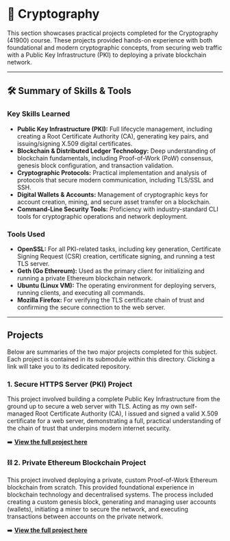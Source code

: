 # 🔐 Cryptography

This section showcases practical projects completed for the Cryptography (41900) course. These projects provided hands-on experience with both foundational and modern cryptographic concepts, from securing web traffic with a Public Key Infrastructure (PKI) to deploying a private blockchain network.

---

## 🛠️ Summary of Skills & Tools

### Key Skills Learned
*   **Public Key Infrastructure (PKI):** Full lifecycle management, including creating a Root Certificate Authority (CA), generating key pairs, and issuing/signing X.509 digital certificates.
*   **Blockchain & Distributed Ledger Technology:** Deep understanding of blockchain fundamentals, including Proof-of-Work (PoW) consensus, genesis block configuration, and transaction validation.
*   **Cryptographic Protocols:** Practical implementation and analysis of protocols that secure modern communication, including TLS/SSL and SSH.
*   **Digital Wallets & Accounts:** Management of cryptographic keys for account creation, mining, and secure asset transfer on a blockchain.
*   **Command-Line Security Tools:** Proficiency with industry-standard CLI tools for cryptographic operations and network deployment.

### Tools Used
*   **OpenSSL:** For all PKI-related tasks, including key generation, Certificate Signing Request (CSR) creation, certificate signing, and running a test TLS server.
*   **Geth (Go Ethereum):** Used as the primary client for initializing and running a private Ethereum blockchain network.
*   **Ubuntu (Linux VM):** The operating environment for deploying servers, running clients, and executing all commands.
*   **Mozilla Firefox:** For verifying the TLS certificate chain of trust and confirming the secure connection to the web server.

---

## Projects

Below are summaries of the two major projects completed for this subject. Each project is contained in its submodule within this directory. Clicking a link will take you to its dedicated repository.

### 1. Secure HTTPS Server (PKI) Project

This project involved building a complete Public Key Infrastructure from the ground up to secure a web server with TLS. Acting as my own self-managed Root Certificate Authority (CA), I issued and signed a valid X.509 certificate for a web server, demonstrating a full, practical understanding of the chain of trust that underpins modern internet security.

➡️ **[View the full project here](https://github.com/ryea9/Secure-https-server-pki)**

### ⛓️ 2. Private Ethereum Blockchain Project

This project involved deploying a private, custom Proof-of-Work Ethereum blockchain from scratch. This provided foundational experience in blockchain technology and decentralised systems. The process included creating a custom genesis block, generating and managing user accounts (wallets), initiating a miner to secure the network, and executing transactions between accounts on the private network.

➡️ **[View the full project here](https://github.com/ryea9/private-ethereum-blockchain)**
